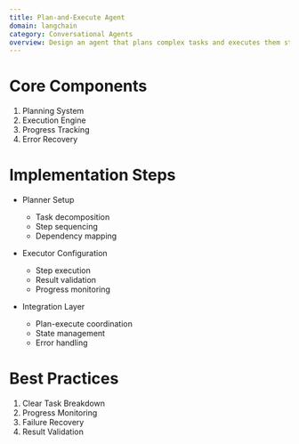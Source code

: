 ```yaml
---
title: Plan-and-Execute Agent
domain: langchain
category: Conversational Agents
overview: Design an agent that plans complex tasks and executes them step by step.
---
```


# Core Components
1. Planning System
2. Execution Engine
3. Progress Tracking
4. Error Recovery

# Implementation Steps
- Planner Setup
  - Task decomposition
  - Step sequencing
  - Dependency mapping

- Executor Configuration
  - Step execution
  - Result validation
  - Progress monitoring

- Integration Layer
  - Plan-execute coordination
  - State management
  - Error handling

# Best Practices
1. Clear Task Breakdown
2. Progress Monitoring
3. Failure Recovery
4. Result Validation
